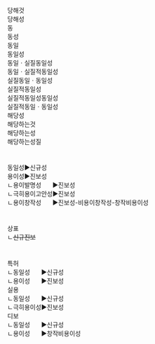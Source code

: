 당해것  
당해성  
동  
동성  
동일  
동일성  
동일ㆍ실질동일성  
동일ㆍ실질적동일성  
실질동일ㆍ동일성  
실질적동일성  
실질적동일성동일성  
실질적동일ㆍ동일성  
해당성  
해당하는것  
해당하는성  
해당하는성질  
  
#  
동일성▶신규성  
용이성▶진보성  
ㄴ용이발명성ㅤㅤ▶진보성  
ㄴ극히용이고안성▶진보성  
ㄴ용이창작성ㅤㅤ▶진보성-비용이창작성-창작비용이성  
#  
상표  
ㄴ~~신규진보~~  
  
#  
특허  
ㄴ동일성ㅤㅤ▶신규성  
ㄴ용이성ㅤㅤ▶진보성  
실용  
ㄴ동일성ㅤㅤ▶신규성  
ㄴ극히용이성▶진보성  
디보  
ㄴ동일성ㅤㅤ▶신규성  
ㄴ용이성ㅤㅤ▶창작비용이성  
  